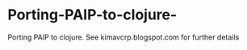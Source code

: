 Porting-PAIP-to-clojure-
========================

Porting PAIP to clojure. See kimavcrp.blogspot.com for further details 